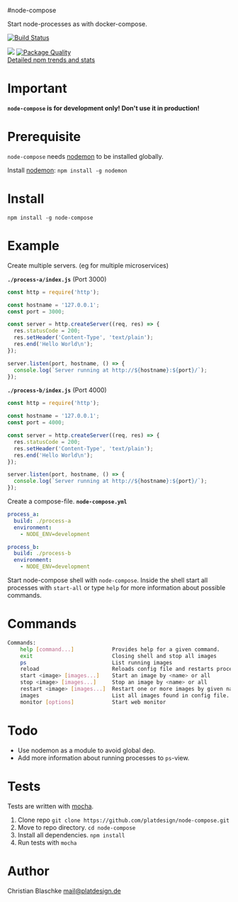 #node-compose

Start node-processes as with docker-compose.





[![Build Status](https://img.shields.io/travis/platdesign/node-compose.svg)](https://travis-ci.org/platdesign/node-compose) 

	
[![](https://nodei.co/npm/node-compose.png?downloads=true&downloadRank=true&stars=true)](https://www.npmjs.com/package/node-compose)
[![Package Quality](http://npm.packagequality.com/badge/node-compose.png)](http://packagequality.com/#?package=node-compose)  
[Detailed npm trends and stats](http://npm-stat.com/charts.html?package=node-compose)






# Important

**`node-compose` is for development only! Don't use it in production!**


# Prerequisite

`node-compose` needs [nodemon](http://nodemon.io/) to be installed globally.

Install [nodemon](http://nodemon.io/): `npm install -g nodemon`

# Install

`npm install -g node-compose`


# Example

Create multiple servers. (eg for multiple microservices)

**`./process-a/index.js`** (Port 3000)

```javascript
const http = require('http');

const hostname = '127.0.0.1';
const port = 3000;

const server = http.createServer((req, res) => {
  res.statusCode = 200;
  res.setHeader('Content-Type', 'text/plain');
  res.end('Hello World\n');
});

server.listen(port, hostname, () => {
  console.log(`Server running at http://${hostname}:${port}/`);
});
```

**`./process-b/index.js`** (Port 4000)

```javascript
const http = require('http');

const hostname = '127.0.0.1';
const port = 4000;

const server = http.createServer((req, res) => {
  res.statusCode = 200;
  res.setHeader('Content-Type', 'text/plain');
  res.end('Hello World\n');
});

server.listen(port, hostname, () => {
  console.log(`Server running at http://${hostname}:${port}/`);
});
```

Create a compose-file. **`node-compose.yml`**

```yaml
process_a:
  build: ./process-a
  environment:
    - NODE_ENV=development

process_b:
  build: ./process-b
  environment:
    - NODE_ENV=development
```

Start node-compose shell with `node-compose`. Inside the shell start all processes with `start-all` or type `help` for more information about possible commands.

# Commands

```bash
Commands:
    help [command...]            Provides help for a given command.
    exit                         Closing shell and stop all images
    ps                           List running images
    reload                       Reloads config file and restarts processes if needed.
    start <image> [images...]    Start an image by <name> or all
    stop <image> [images...]     Stop an image by <name> or all
    restart <image> [images...]  Restart one or more images by given name or all
    images                       List all images found in config file.
    monitor [options]            Start web monitor
```


# Todo

- Use nodemon as a module to avoid global dep.
- Add more information about running processes to `ps`-view.



# Tests

Tests are written with [mocha](https://mochajs.org/).

1. Clone repo `git clone https://github.com/platdesign/node-compose.git`
2. Move to repo directory. `cd node-compose`
3. Install all dependencies. `npm install`
4. Run tests with `mocha`


# Author

Christian Blaschke <mail@platdesign.de>
